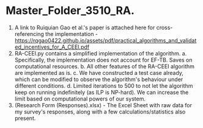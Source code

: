 # Master_Folder_3510_RA.
1. A link to Ruiquian Gao et al.'s paper is attached here for cross-referencing the implementation - https://rqgao0422.github.io/assets/pdf/practical_algorithms_and_validated_incentives_for_A_CEEI.pdf
2. RA-CEEI.py contains a simplified implementation of the algorithm. a. Specifically, the implementation does not account for EF-TB. Saves on computational resources. b. All other features of the RA-CEEI algorithm are implemented as is. c. We have constructed a test case already, which can be modified to observe the algorithm's behaviour under different conditions. d. Limited iterations to 500 to not let the algorithm keep on running indefinitely (as ILP is NP-hard). We can increase the limit based on computational powers of our system.
3. (Research Form (Responses).xlsx) - The Excel Sheet with raw data for my survey's responses, along with a few calculations/statistics also present. 
